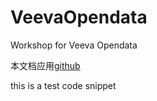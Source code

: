 # VeevaOpendata
Workshop for Veeva Opendata

本文档应用[github](https://pages.github.com/)


  this is a test
  code snippet
